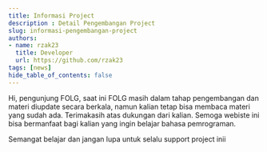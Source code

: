 ```yaml
---
title: Informasi Project
description : Detail Pengembangan Project
slug: informasi-pengembangan-project
authors: 
- name: rzak23
  title: Developer
  url: https://github.com/rzak23
tags: [news]
hide_table_of_contents: false
---
```


Hi, pengunjung FOLG, saat ini FOLG masih dalam tahap pengembangan dan materi diupdate secara berkala, namun kalian tetap bisa membaca materi yang sudah ada. Terimakasih atas dukungan dari kalian. Semoga webiste ini bisa bermanfaat bagi kalian yang ingin belajar bahasa pemrograman.

Semangat belajar dan jangan lupa untuk selalu support project inii